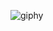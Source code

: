 ![giphy](https://user-images.githubusercontent.com/96542298/231480213-30e26415-cbae-4219-bed4-d478c17cbf82.gif)
